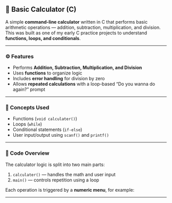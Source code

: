 ## 🧮 Basic Calculator (C)

A simple **command-line calculator** written in C that performs basic arithmetic operations — addition, subtraction, multiplication, and division.  
This was built as one of my early C practice projects to understand **functions, loops, and conditionals**.

---

### ⚙️ Features

- Performs **Addition, Subtraction, Multiplication, and Division**
- Uses **functions** to organize logic
- Includes **error handling** for division by zero
- Allows **repeated calculations** with a loop-based “Do you wanna do again?” prompt

---

### 🧠 Concepts Used

- Functions (`void calculater()`)
- Loops (`while`)
- Conditional statements (`if-else`)
- User input/output using `scanf()` and `printf()`

---

### 🧩 Code Overview

The calculator logic is split into two main parts:

1. `calculater()` — handles the math and user input  
2. `main()` — controls repetition using a loop  

Each operation is triggered by a **numeric menu**, for example:  


---

